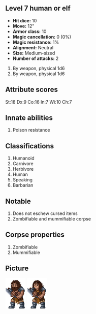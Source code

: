 ## Level 7 human or elf

- **Hit dice:** 10
- **Move:** 12"
- **Armor class:** 10
- **Magic cancellation:** 0 (0%)
- **Magic resistance:** 1%
- **Alignment:** Neutral
- **Size:** Medium-sized
- **Number of attacks:** 2
1. By weapon, physical 1d6
2. By weapon, physical 1d6

## Attribute scores

St:18 Dx:9 Co:16 In:7 Wi:10 Ch:7

## Innate abilities

1. Poison resistance

## Classifications

1. Humanoid
2. Carnivore
3. Herbivore
4. Human
5. Speaking
6. Barbarian

## Notable

1. Does not eschew cursed items
2. Zombifiable and mummifiable corpse

## Corpse properties

1. Zombifiable
2. Mummifiable

## Picture

![Barbarian](https://github.com/hyvanmielenpelit/GnollHackTileSet/blob/main/Monsters/barbarian/barbarian.png?raw=true) ![Barbarian](https://github.com/hyvanmielenpelit/GnollHackTileSet/blob/main/Monsters/barbarian/barbarian_female.png?raw=true)
